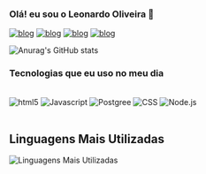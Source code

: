 ### Olá! eu sou o Leonardo Oliveira 🤙

[![blog](https://img.shields.io/badge/Gmail-D14836?style=for-the-badge&logo=gmail&logoColor=white)](leonardo.p.oliveira12@aluno.senai.br)
[![blog](https://img.shields.io/badge/Discord-7289DA?style=for-the-badge&logo=discord&logoColor=white)](https://discord.com/channels/@me)
[![blog](https://img.shields.io/badge/Instagram-E4405F?style=for-the-badge&logo=instagram&logoColor=white)](hhttps://www.instagram.com/pedro_.leo/profilecard/?igsh=MXJ0dzRoaDd0dmF0aA==)
[![blog](https://img.shields.io/badge/LinkedIn-0077B5?style=for-the-badge&logo=linkedin&logoColor=white)](https://www.linkedin.com/in/leonardo-pedro-de-oliveira-38aab7321/)

![Anurag's GitHub stats](https://github-readme-stats.vercel.app/api?username=PedroLeoo07&show_icons=true&theme=dracula)



### Tecnologias que eu uso no meu dia

<div style="display: inline_block"><br/>
<img aling="center" alt="html5" src="https://img.shields.io/badge/HTML5-E34F26?style=for-the-badge&logo=html5&logoColor=white" />
<img aling="center" alt="Javascript" src="https://img.shields.io/badge/JavaScript-323330?style=for-the-badge&logo=javascript&logoColor=F7DF1E" />
<img aling="center" alt="Postgree" src="https://img.shields.io/badge/PostgreSQL-316192?style=for-the-badge&logo=postgresql&logoColor=white" />
<img aling="center" alt="CSS" src="https://img.shields.io/badge/CSS3-1572B6?style=for-the-badge&logo=css3&logoColor=white" />

<img aling="center" alt="Node.js" src="https://img.shields.io/badge/Node.js-43853D?style=for-the-badge&logo=node.js&logoColor=white" />
</div><br/>

## Linguagens Mais Utilizadas

![Linguagens Mais Utilizadas](https://github-readme-stats.vercel.app/api/top-langs/?username=PedroLeoo07&layout=compact&langs_count=8&theme=dracula)
